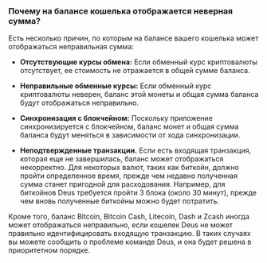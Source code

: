 ### Почему на балансе кошелька отображается неверная сумма?

Есть несколько причин, по которым на балансе вашего кошелька может отображаться неправильная сумма:

- **Отсутствующие курсы обмена:** Если обменный курс криптовалюты отсутствует, ее стоимость не отражается в общей сумме баланса.

- **Неправильные обменные курсы:** Если обменный курс криптовалюты неверен, баланс этой монеты и общая сумма баланса будут отображаться неправильно.

- **Синхронизация с блокчейном:** Поскольку приложение синхронизируется с блокчейном, баланс монет и общая сумма баланса будут меняться в зависимости от хода синхронизации.

- **Неподтвержденные транзакции.** Если есть входящая транзакция, которая еще не завершилась, баланс может отображаться некорректно. Для некоторых валют, таких как биткойн, должно пройти определенное время, прежде чем недавно полученная сумма станет пригодной для расходования. Например, для биткойнов Deus требуется пройти 3 блока (около 30 минут), прежде чем вновь полученные биткойны можно будет потратить.

Кроме того, баланс Bitcoin, Bitcoin Cash, Litecoin, Dash и Zcash иногда может отображаться неправильно, если кошелек Deus не может правильно идентифицировать входящую транзакцию. В таких случаях вы можете сообщить о проблеме команде Deus, и она будет решена в приоритетном порядке.